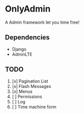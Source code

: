 # OnlyAdmin
A Admin framework let you time free!

## Dependencies

- Django
- AdminLTE

## TODO

1. [x] Pagination List
1. [x] Flash Messages
1. [x] Menus
1. [ ] Permissions
1. [ ] Log
1. [ ] Time machine form
